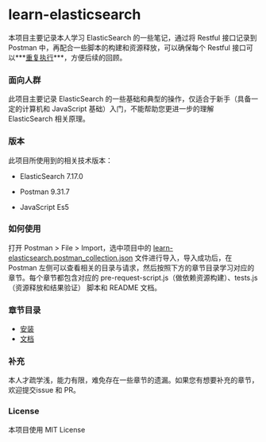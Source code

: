 # learn-elasticsearch

本项目主要记录本人学习 ElasticSearch 的一些笔记，通过将 Restful 接口记录到 Postman 中，再配合一些脚本的构建和资源释放，可以确保每个 Restful 接口可以***<u>重复执行</u>***，方便后续的回顾。



### 面向人群

此项目主要记录 ElasticSearch 的一些基础和典型的操作，仅适合于新手（具备一定的计算机和 JavaScript 基础）入门，不能帮助您更进一步的理解 ElasticSearch 相关原理。



### 版本

此项目所使用到的相关技术版本：

- ElasticSearch 7.17.0

- Postman 9.31.7

- JavaScript Es5



### 如何使用

打开 Postman > File > Import，选中项目中的 [learn-elasticsearch.postman_collection.json](./learn-elasticsearch.postman_collection.json) 文件进行导入，导入成功后，在 Postman 左侧可以查看相关的目录与请求，然后按照下方的章节目录学习对应的章节。每个章节都包含对应的 pre-request-script.js（做依赖资源构建）、tests.js（资源释放和结果验证） 脚本和 README 文档。



### 章节目录

- [安装](./install)
- [文档](./document)



### 补充

本人才疏学浅，能力有限，难免存在一些章节的遗漏。如果您有想要补充的章节，欢迎提交issue 和 PR。



### License

本项目使用 MIT License
